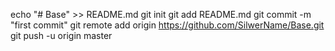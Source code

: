 echo "# Base" >> README.md
git init
git add README.md
git commit -m "first commit"
git remote add origin https://github.com/SilwerName/Base.git
git push -u origin master
